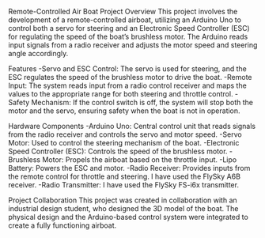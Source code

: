 Remote-Controlled Air Boat Project
Overview
This project involves the development of a remote-controlled airboat, utilizing an Arduino Uno to control both a servo for steering and an Electronic Speed Controller (ESC) for regulating the speed of the boat’s brushless motor. The Arduino reads input signals from a radio receiver and adjusts the motor speed and steering angle accordingly.

Features
-Servo and ESC Control: The servo is used for steering, and the ESC regulates the speed of the brushless motor to drive the boat.
-Remote Input: The system reads input from a radio control receiver and maps the values to the appropriate range for both steering and throttle control.
-Safety Mechanism: If the control switch is off, the system will stop both the motor and the servo, ensuring safety when the boat is not in operation.

Hardware Components
-Arduino Uno: Central control unit that reads signals from the radio receiver and controls the servo and motor speed.
-Servo Motor: Used to control the steering mechanism of the boat.
-Electronic Speed Controller (ESC): Controls the speed of the brushless motor.
-Brushless Motor: Propels the airboat based on the throttle input.
-Lipo Battery: Powers the ESC and motor.
-Radio Receiver: Provides inputs from the remote control for throttle and steering. I have used the FlySky A6B receiver.
-Radio Transmitter: I have used the FlySky FS-i6x transmitter.

Project Collaboration
This project was created in collaboration with an industrial design student, who designed the 3D model of the boat. 
The physical design and the Arduino-based control system were integrated to create a fully functioning airboat.
